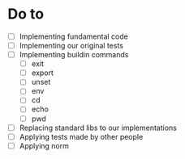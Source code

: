 # Do to
- [ ] Implementing fundamental code
- [ ] Implementing our original tests
- [ ] Implementing buildin commands
  - [ ] exit
  - [ ] export
  - [ ] unset
  - [ ] env
  - [ ] cd
  - [ ] echo
  - [ ] pwd
- [ ] Replacing standard libs to our implementations
- [ ] Applying tests made by other people
- [ ] Applying norm
